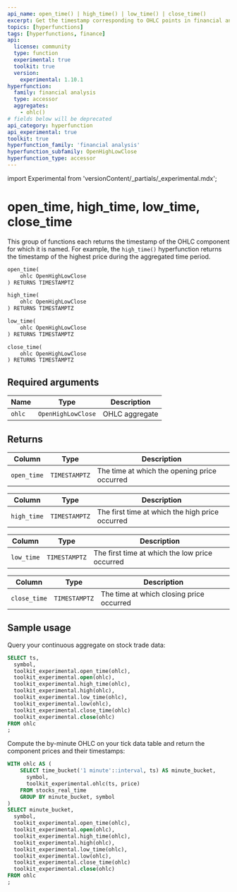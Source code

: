 ```yaml
---
api_name: open_time() | high_time() | low_time() | close_time()
excerpt: Get the timestamp corresponding to OHLC points in financial analysis
topics: [hyperfunctions]
tags: [hyperfunctions, finance]
api:
  license: community
  type: function
  experimental: true
  toolkit: true
  version:
    experimental: 1.10.1
hyperfunction:
  family: financial analysis
  type: accessor
  aggregates:
    - ohlc()
# fields below will be deprecated
api_category: hyperfunction
api_experimental: true
toolkit: true
hyperfunction_family: 'financial analysis'
hyperfunction_subfamily: OpenHighLowClose
hyperfunction_type: accessor
---
```


import Experimental from 'versionContent/_partials/_experimental.mdx';

# open_time, high_time, low_time, close_time <tag type="toolkit" content="Toolkit" /><tag type="experimental-toolkit" content="Experimental" />

This group of functions each returns the timestamp of the OHLC component for
which it is named. For example, the `high_time()` hyperfunction returns the
timestamp of the highest price during the aggregated time period.

```sql
open_time(
    ohlc OpenHighLowClose
) RETURNS TIMESTAMPTZ
```

```sql
high_time(
    ohlc OpenHighLowClose
) RETURNS TIMESTAMPTZ
```

```sql
low_time(
    ohlc OpenHighLowClose
) RETURNS TIMESTAMPTZ
```

```sql
close_time(
    ohlc OpenHighLowClose
) RETURNS TIMESTAMPTZ
```

<Experimental />

## Required arguments

|Name|Type|Description|
|-|-|-|
|`ohlc`|`OpenHighLowClose`|OHLC aggregate|

## Returns

|Column|Type|Description|
|-|-|-|
|`open_time`|`TIMESTAMPTZ`|The time at which the opening price occurred|

|Column|Type|Description|
|-|-|-|
|`high_time`|`TIMESTAMPTZ`|The first time at which the high price occurred|

|Column|Type|Description|
|-|-|-|
|`low_time`|`TIMESTAMPTZ`|The first time at which the low price occurred|

|Column|Type|Description|
|-|-|-|
|`close_time`|`TIMESTAMPTZ`|The time at which closing price occurred|

## Sample usage

Query your continuous aggregate on stock trade data:

```sql
SELECT ts,
  symbol,
  toolkit_experimental.open_time(ohlc),
  toolkit_experimental.open(ohlc),
  toolkit_experimental.high_time(ohlc),
  toolkit_experimental.high(ohlc),
  toolkit_experimental.low_time(ohlc),
  toolkit_experimental.low(ohlc),
  toolkit_experimental.close_time(ohlc)
  toolkit_experimental.close(ohlc)
FROM ohlc
;
 ```

Compute the by-minute OHLC on your tick data table and return the component
prices and their timestamps:

```sql
WITH ohlc AS (
    SELECT time_bucket('1 minute'::interval, ts) AS minute_bucket,
      symbol,
      toolkit_experimental.ohlc(ts, price)
    FROM stocks_real_time
    GROUP BY minute_bucket, symbol
)
SELECT minute_bucket,
  symbol,
  toolkit_experimental.open_time(ohlc),
  toolkit_experimental.open(ohlc),
  toolkit_experimental.high_time(ohlc),
  toolkit_experimental.high(ohlc),
  toolkit_experimental.low_time(ohlc),
  toolkit_experimental.low(ohlc),
  toolkit_experimental.close_time(ohlc)
  toolkit_experimental.close(ohlc)
FROM ohlc
;
```
